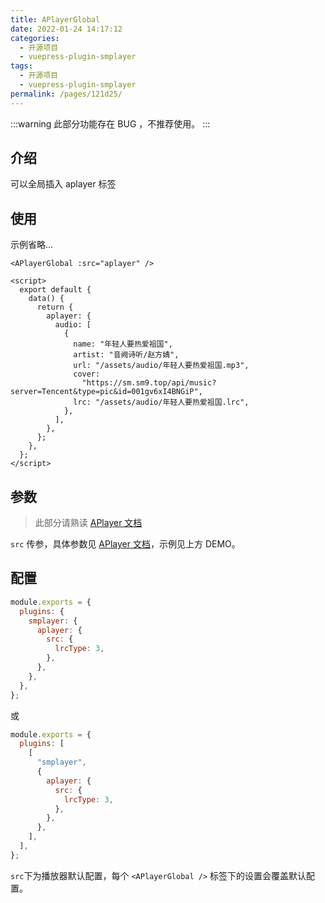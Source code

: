 ```yaml
---
title: APlayerGlobal
date: 2022-01-24 14:17:12
categories:
  - 开源项目
  - vuepress-plugin-smplayer
tags:
  - 开源项目
  - vuepress-plugin-smplayer
permalink: /pages/121d25/
---
```


:::warning
此部分功能存在 BUG ，不推荐使用。
:::

## 介绍

可以全局插入 aplayer 标签

## 使用

示例省略...

```vue
<APlayerGlobal :src="aplayer" />

<script>
  export default {
    data() {
      return {
        aplayer: {
          audio: [
            {
              name: "年轻人要热爱祖国",
              artist: "音阙诗听/赵方婧",
              url: "/assets/audio/年轻人要热爱祖国.mp3",
              cover:
                "https://sm.sm9.top/api/music?server=Tencent&type=pic&id=001gv6xI4BNGiP",
              lrc: "/assets/audio/年轻人要热爱祖国.lrc",
            },
          ],
        },
      };
    },
  };
</script>
```

## 参数

> 此部分请熟读 [APlayer 文档](http://aplayer.js.org/)

`src` 传参，具体参数见 [APlayer 文档](http://aplayer.js.org/)，示例见上方 DEMO。

## 配置

```js
module.exports = {
  plugins: {
    smplayer: {
      aplayer: {
        src: {
          lrcType: 3,
        },
      },
    },
  },
};
```

或

```js
module.exports = {
  plugins: [
    [
      "smplayer",
      {
        aplayer: {
          src: {
            lrcType: 3,
          },
        },
      },
    ],
  ],
};
```

`src`下为播放器默认配置，每个 `<APlayerGlobal />` 标签下的设置会覆盖默认配置。
